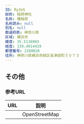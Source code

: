```yaml
---
ID: Ry3eS
総称: 稲荷神社
名称: 椿稲荷
名称読み: null
別名: null
都道府県: 神奈川県
区域: 横浜市
緯度: 35.5116803
経度: 139.4914419
郵便番号: 2260026
住所: 神奈川県横浜市緑区長津田町５０７３
---
```


## その他

### 参考URL

| URL | 説明          |
| --- | ------------- |
|     | OpenStreetMap |
